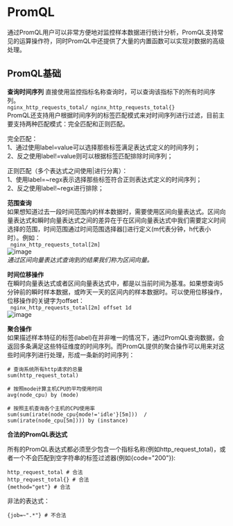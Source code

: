 # PromQL #
通过PromQL用户可以非常方便地对监控样本数据进行统计分析，PromQL支持常见的运算操作符，同时PromQL中还提供了大量的内置函数可以实现对数据的高级处理。   
## PromQL基础 ##
**查询时间序列**
直接使用监控指标名称查询时，可以查询该指标下的所有时间序列。     
``` nginx_http_requests_total/ nginx_http_requests_total{}  ```       
PromQL还支持用户根据时间序列的标签匹配模式来对时间序列进行过滤，目前主要支持两种匹配模式：完全匹配和正则匹配。     

完全匹配：      
   1、通过使用label=value可以选择那些标签满足表达式定义的时间序列；    
   2、反之使用label!=value则可以根据标签匹配排除时间序列；   
   
正则匹配（多个表达式之间使用|进行分离）：   
   1、使用label=~regx表示选择那些标签符合正则表达式定义的时间序列；       
   2、反之使用label!~regx进行排除；

**范围查询**     
如果想知道过去一段时间范围内的样本数据时，需要使用区间向量表达式。区间向量表达式和瞬时向量表达式之间的差异在于在区间向量表达式中我们需要定义时间选择的范围，时间范围通过时间范围选择器[]进行定义(m代表分钟，h代表小时）。例如：  
``` nginx_http_requests_total[2m]```      
![image](https://user-images.githubusercontent.com/24589721/183388296-ba094564-7f5d-4cf5-88b4-b75b38f24ab0.png)     
*通过区间向量表达式查询到的结果我们称为区间向量。*     

**时间位移操作**      
在瞬时向量表达式或者区间向量表达式中，都是以当前时间为基准。如果想查询5分钟前的瞬时样本数据，或昨天一天的区间内的样本数据时。可以使用位移操作，位移操作的关键字为offset：    
``` nginx_http_requests_total[2m] offset 1d```       
![image](https://user-images.githubusercontent.com/24589721/183390745-ca9a10fe-1f06-49f9-955e-8abfb0a001d8.png)

**聚合操作**     
如果描述样本特征的标签(label)在并非唯一的情况下，通过PromQL查询数据，会返回多条满足这些特征维度的时间序列。而PromQL提供的聚合操作可以用来对这些时间序列进行处理，形成一条新的时间序列：    
```
# 查询系统所有http请求的总量
sum(http_request_total)

# 按照mode计算主机CPU的平均使用时间
avg(node_cpu) by (mode)

# 按照主机查询各个主机的CPU使用率
sum(sum(irate(node_cpu{mode!='idle'}[5m]))  / sum(irate(node_cpu[5m]))) by (instance)
```
**合法的PromQL表达式**

所有的PromQL表达式都必须至少包含一个指标名称(例如http_request_total)，或者一个不会匹配到空字符串的标签过滤器(例如{code="200"}):
```
http_request_total # 合法
http_request_total{} # 合法
{method="get"} # 合法
```
非法的表达式：
```
{job=~".*"} # 不合法
```




